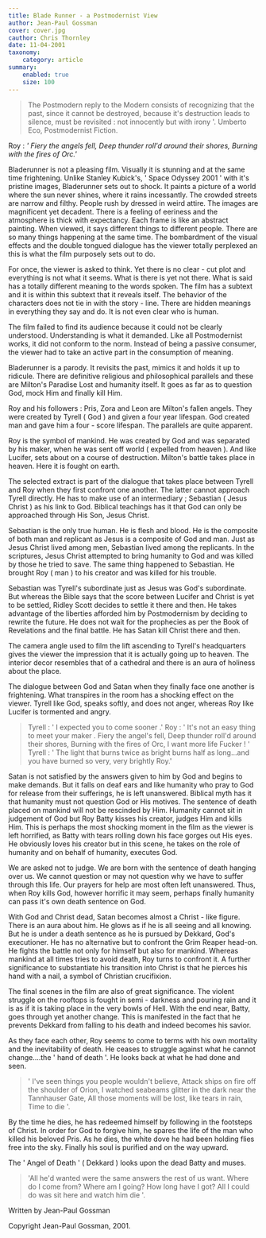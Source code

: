 ```yaml
---
title: Blade Runner - a Postmodernist View 
author: Jean-Paul Gossman
cover: cover.jpg
cauthor: Chris Thornley
date: 11-04-2001
taxonomy:
	category: article
summary:
	enabled: true
	size: 100
---
```


> The Postmodern reply to the Modern consists of recognizing that the past, since it cannot be destroyed, because it's destruction leads to silence, must be revisited : not innocently but with irony '. Umberto Eco, Postmodernist Fiction.

Roy : _' Fiery the angels fell, Deep thunder roll'd around their shores, Burning with the fires of Orc.'_

Bladerunner is not a pleasing film. Visually it is stunning and at the same time frightening. Unlike Stanley Kubick's, ' Space Odyssey 2001 ' with it's pristine images, Bladerunner sets out to shock. It paints a picture of a world where the sun never shines, where it rains incessantly. The crowded streets are narrow and filthy. People rush by dressed in weird attire. The images are magnificent yet decadent. There is a feeling of eeriness and the atmosphere is thick with expectancy. Each frame is like an abstract painting. When viewed, it says different things to different people. There are so many things happening at the same time. The bombardment of the visual effects and the double tongued dialogue has the viewer totally perplexed an this is what the film purposely sets out to do.

For once, the viewer is asked to think. Yet there is no clear - cut plot and everything is not what it seems. What is there is yet not there. What is said has a totally different meaning to the words spoken. The film has a subtext and it is within this subtext that it reveals itself. The behavior of the characters does not tie in with the story - line. There are hidden meanings in everything they say and do. It is not even clear who is human.

The film failed to find its audience because it could not be clearly understood. Understanding is what it demanded. Like all Postmodernist works, it did not conform to the norm. Instead of being a passive consumer, the viewer had to take an active part in the consumption of meaning.

Bladerunner is a parody. It revisits the past, mimics it and holds it up to ridicule. There are definitive religious and philosophical parallels and these are Milton's Paradise Lost and humanity itself. It goes as far as to question God, mock Him and finally kill Him.

Roy and his followers : Pris, Zora and Leon are Milton's fallen angels. They were created by Tyrell ( God ) and given a four year lifespan. God created man and gave him a four - score lifespan. The parallels are quite apparent.

Roy is the symbol of mankind. He was created by God and was separated by his maker, when he was sent off world ( expelled from heaven ). And like Lucifer, sets about on a course of destruction. Milton's battle takes place in heaven. Here it is fought on earth.

The selected extract is part of the dialogue that takes place between Tyrell and Roy when they first confront one another. The latter cannot approach Tyrell directly. He has to make use of an intermediary ; Sebastian ( Jesus Christ ) as his link to God. Biblical teachings has it that God can only be approached through His Son, Jesus Christ.

Sebastian is the only true human. He is flesh and blood. He is the composite of both man and replicant as Jesus is a composite of God and man. Just as Jesus Christ lived among men, Sebastian lived among the replicants. In the scriptures, Jesus Christ attempted to bring humanity to God and was killed by those he tried to save. The same thing happened to Sebastian. He brought Roy ( man ) to his creator and was killed for his trouble.

Sebastian was Tyrell's subordinate just as Jesus was God's subordinate. But whereas the Bible says that the score between Lucifer and Christ is yet to be settled, Ridley Scott decides to settle it there and then. He takes advantage of the liberties afforded him by Postmodernism by deciding to rewrite the future. He does not wait for the prophecies as per the Book of Revelations and the final battle. He has Satan kill Christ there and then.

The camera angle used to film the lift ascending to Tyrell's headquarters gives the viewer the impression that it is actually going up to heaven. The interior decor resembles that of a cathedral and there is an aura of holiness about the place.

The dialogue between God and Satan when they finally face one another is frightening. What transpires in the room has a shocking effect on the viewer. Tyrell like God, speaks softly, and does not anger, whereas Roy like Lucifer is tormented and angry.

> Tyrell : ' I expected you to come sooner .'
> Roy : ' It's not an easy thing to meet your maker . Fiery the angel's fell, Deep thunder roll'd around their shores, Burning with the fires of Orc, I want more life Fucker ! '
> Tyrell : ' The light that burns twice as bright burns half as long...and you have burned so very, very brightly Roy.'

Satan is not satisfied by the answers given to him by God and begins to make demands. But it falls on deaf ears and like humanity who pray to God for release from their sufferings, he is left unanswered. Biblical myth has it that humanity must not question God or His motives. The sentence of death placed on mankind will not be rescinded by Him. Humanity cannot sit in judgement of God but Roy Batty kisses his creator, judges Him and kills Him. This is perhaps the most shocking moment in the film as the viewer is left horrified, as Batty with tears rolling down his face gorges out His eyes. He obviously loves his creator but in this scene, he takes on the role of humanity and on behalf of humanity, executes God.

We are asked not to judge. We are born with the sentence of death hanging over us. We cannot question or may not question why we have to suffer through this life. Our prayers for help are most often left unanswered. Thus, when Roy kills God, however horrific it may seem, perhaps finally humanity can pass it's own death sentence on God.

With God and Christ dead, Satan becomes almost a Christ - like figure. There is an aura about him. He glows as if he is all seeing and all knowing. But he is under a death sentence as he is pursued by Dekkard, God's executioner. He has no alternative but to confront the Grim Reaper head-on. He fights the battle not only for himself but also for mankind. Whereas mankind at all times tries to avoid death, Roy turns to confront it. A further significance to substantiate his transition into Christ is that he pierces his hand with a nail, a symbol of Christian crucifixion.

The final scenes in the film are also of great significance. The violent struggle on the rooftops is fought in semi - darkness and pouring rain and it is as if it is taking place in the very bowls of Hell. With the end near, Batty, goes through yet another change. This is manifested in the fact that he prevents Dekkard from falling to his death and indeed becomes his savior.

As they face each other, Roy seems to come to terms with his own mortality and the inevitability of death. He ceases to struggle against what he cannot change....the ' hand of death '. He looks back at what he had done and seen.

> ' I've seen things you people wouldn't believe, Attack ships on fire off the shoulder of Orion, I watched seabeams glitter in the dark near the Tannhauser Gate, All those moments will be lost, like tears in rain, Time to die '.

By the time he dies, he has redeemed himself by following in the footsteps of Christ. In order for God to forgive him, he spares the life of the man who killed his beloved Pris. As he dies, the white dove he had been holding flies free into the sky. Finally his soul is purified and on the way upward.

The ' Angel of Death ' ( Dekkard ) looks upon the dead Batty and muses.

> 'All he'd wanted were the same answers the rest of us want.
> Where do I come from? Where am I going? How long have I got? All I could do was sit here and watch him die '.

Written by
Jean-Paul Gossman

Copyright Jean-Paul Gossman, 2001. 
